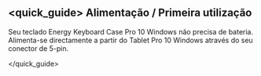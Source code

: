 ## <quick_guide> Alimentação / Primeira utilização 

Seu teclado Energy Keyboard Case Pro 10 Windows não precisa de bateria. Alimenta-se directamente a partir do Tablet Pro 10 Windows através do seu conector de 5-pin. 

</quick_guide> 
